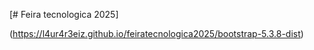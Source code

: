 [# Feira tecnologica 2025]

(https://l4ur4r3eiz.github.io/feiratecnologica2025/bootstrap-5.3.8-dist)

